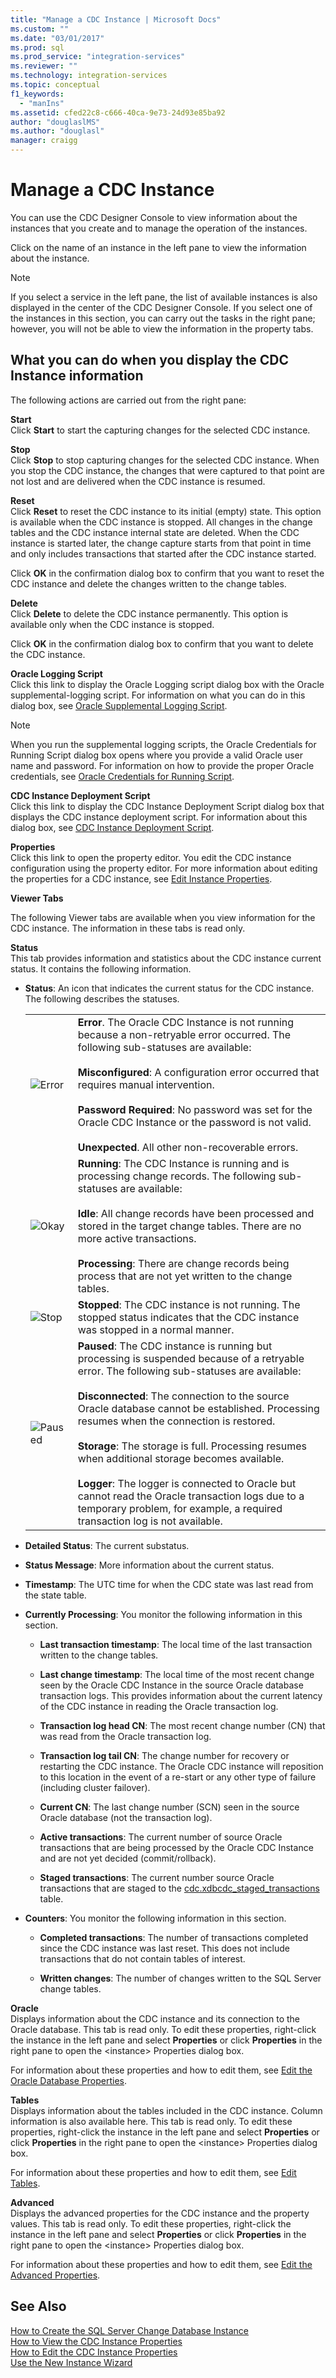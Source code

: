 ```yaml
---
title: "Manage a CDC Instance | Microsoft Docs"
ms.custom: ""
ms.date: "03/01/2017"
ms.prod: sql
ms.prod_service: "integration-services"
ms.reviewer: ""
ms.technology: integration-services
ms.topic: conceptual
f1_keywords: 
  - "manIns"
ms.assetid: cfed22c8-c666-40ca-9e73-24d93e85ba92
author: "douglaslMS"
ms.author: "douglasl"
manager: craigg
---
```

# Manage a CDC Instance
  You can use the CDC Designer Console to view information about the instances that you create and to manage the operation of the instances.  
  
 Click on the name of an instance in the left pane to view the information about the instance.  
  
> [!NOTE]  
>  If you select a service in the left pane, the list of available instances is also displayed in the center of the CDC Designer Console. If you select one of the instances in this section, you can carry out the tasks in the right pane; however, you will not be able to view the information in the property tabs.  
  
## What you can do when you display the CDC Instance information  
 The following actions are carried out from the right pane:  
  
 **Start**  
 Click **Start** to start the capturing changes for the selected CDC instance.  
  
 **Stop**  
 Click **Stop** to stop capturing changes for the selected CDC instance. When you stop the CDC instance, the changes that were captured to that point are not lost and are delivered when the CDC instance is resumed.  
  
 **Reset**  
 Click **Reset** to reset the CDC instance to its initial (empty) state. This option is available when the CDC instance is stopped. All changes in the change tables and the CDC instance internal state are deleted. When the CDC instance is started later, the change capture starts from that point in time and only includes transactions that started after the CDC instance started.  
  
 Click **OK** in the confirmation dialog box to confirm that you want to reset the CDC instance and delete the changes written to the change tables.  
  
 **Delete**  
 Click **Delete** to delete the CDC instance permanently. This option is available only when the CDC instance is stopped.  
  
 Click **OK** in the confirmation dialog box to confirm that you want to delete the CDC instance.  
  
 **Oracle Logging Script**  
 Click this link to display the Oracle Logging script dialog box with the Oracle supplemental-logging script. For information on what you can do in this dialog box, see [Oracle Supplemental Logging Script](../../integration-services/change-data-capture/oracle-supplemental-logging-script.md).  
  
> [!NOTE]  
>  When you run the supplemental logging scripts, the Oracle Credentials for Running Script dialog box opens where you provide a valid Oracle user name and password. For information on how to provide the proper Oracle credentials, see [Oracle Credentials for Running Script](../../integration-services/change-data-capture/oracle-credentials-for-running-script.md).  
  
 **CDC Instance Deployment Script**  
 Click this link to display the CDC Instance Deployment Script dialog box that displays the CDC instance deployment script. For information about this dialog box, see [CDC Instance Deployment Script](../../integration-services/change-data-capture/cdc-instance-deployment-script.md).  
  
 **Properties**  
 Click this link to open the property editor. You edit the CDC instance configuration using the property editor. For more information about editing the properties for a CDC instance, see [Edit Instance Properties](../../integration-services/change-data-capture/edit-instance-properties.md).  
  
 **Viewer Tabs**  
  
 The following Viewer tabs are available when you view information for the CDC instance. The information in these tabs is read only.  
  
 **Status**  
 This tab provides information and statistics about the CDC instance current status. It contains the following information.  
  
-   **Status**: An icon that indicates the current status for the CDC instance. The following describes the statuses.  
  
    |||  
    |-|-|  
    |![Error](../../integration-services/change-data-capture/media/error.gif "Error")|**Error**. The Oracle CDC Instance is not running because a non-retryable error occurred. The following sub-statuses are available:<br /><br /> **Misconfigured**: A configuration error occurred that requires manual intervention.<br /><br /> **Password Required**: No password was set for the Oracle CDC Instance or the password is not valid.<br /><br /> **Unexpected**. All other non-recoverable errors.|  
    |![Okay](../../integration-services/change-data-capture/media/okay.gif "Okay")|**Running**: The CDC Instance is running and is processing change records. The following sub-statuses are available:<br /><br /> **Idle**: All change records have been processed and stored in the target change tables. There are no more active transactions.<br /><br /> **Processing**: There are change records being process that are not yet written to the change tables.|  
    |![Stop](../../integration-services/change-data-capture/media/stop.gif "Stop")|**Stopped**: The CDC instance is not running. The stopped status indicates that the CDC instance was stopped in a normal manner.|  
    |![Paused](../../integration-services/change-data-capture/media/paused.gif "Paused")|**Paused**: The CDC instance is running but processing is suspended because of a retryable error. The following sub-statuses are available:<br /><br /> **Disconnected**: The connection to the source Oracle database cannot be established. Processing resumes when the connection is restored.<br /><br /> **Storage**: The storage is full. Processing resumes when additional storage becomes available.<br /><br /> **Logger**: The logger is connected to Oracle but cannot read the Oracle transaction logs due to a temporary problem, for example, a required transaction log is not available.|  
  
-   **Detailed Status**: The current substatus.  
  
-   **Status Message**: More information about the current status.  
  
-   **Timestamp**: The UTC time for when the CDC state was last read from the state table.  
  
-   **Currently Processing**: You monitor the following information in this section.  
  
    -   **Last transaction timestamp**: The local time of the last transaction written to the change tables.  
  
    -   **Last change timestamp**: The local time of the most recent change seen by the Oracle CDC Instance in the source Oracle database transaction logs. This provides information about the current latency of the CDC instance in reading the Oracle transaction log.  
  
    -   **Transaction log head CN**: The most recent change number (CN) that was read from the Oracle transaction log.  
  
    -   **Transaction log tail CN**: The change number for recovery or restarting the CDC instance. The Oracle CDC instance will reposition to this location in the event of a re-start or any other type of failure (including cluster failover).  
  
    -   **Current CN**: The last change number (SCN) seen in the source Oracle database (not the transaction log).  
  
    -   **Active transactions**: The current number of source Oracle transactions that are being processed by the Oracle CDC Instance and are not yet decided (commit/rollback).  
  
    -   **Staged transactions**: The current number source Oracle transactions that are staged to the [cdc.xdbcdc_staged_transactions](../../integration-services/change-data-capture/the-oracle-cdc-databases.md#BKMK_cdcxdbcdc_staged_transactions) table.  
  
-   **Counters**: You monitor the following information in this section.  
  
    -   **Completed transactions**: The number of transactions completed since the CDC instance was last reset. This does not include transactions that do not contain tables of interest.  
  
    -   **Written changes**: The number of changes written to the SQL Server change tables.  
  
 **Oracle**  
 Displays information about the CDC instance and its connection to the Oracle database. This tab is read only. To edit these properties, right-click the instance in the left pane and select **Properties** or click **Properties** in the right pane to open the \<instance> Properties dialog box.  
  
 For information about these properties and how to edit them, see [Edit the Oracle Database Properties](../../integration-services/change-data-capture/edit-the-oracle-database-properties.md).  
  
 **Tables**  
 Displays information about the tables included in the CDC instance. Column information is also available here. This tab is read only. To edit these properties, right-click the instance in the left pane and select **Properties** or click **Properties** in the right pane to open the \<instance> Properties dialog box.  
  
 For information about these properties and how to edit them, see [Edit Tables](../../integration-services/change-data-capture/edit-tables.md).  
  
 **Advanced**  
 Displays the advanced properties for the CDC instance and the property values. This tab is read only. To edit these properties, right-click the instance in the left pane and select **Properties** or click **Properties** in the right pane to open the \<instance> Properties dialog box.  
  
 For information about these properties and how to edit them, see [Edit the Advanced Properties](../../integration-services/change-data-capture/edit-the-advanced-properties.md).  
  
## See Also  
 [How to Create the SQL Server Change Database Instance](../../integration-services/change-data-capture/how-to-create-the-sql-server-change-database-instance.md)   
 [How to View the CDC Instance Properties](../../integration-services/change-data-capture/how-to-view-the-cdc-instance-properties.md)   
 [How to Edit the CDC Instance Properties](../../integration-services/change-data-capture/how-to-edit-the-cdc-instance-properties.md)   
 [Use the New Instance Wizard](../../integration-services/change-data-capture/use-the-new-instance-wizard.md)  
  
  
